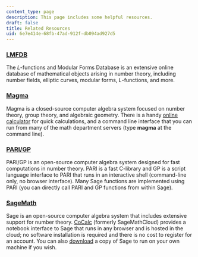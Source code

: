 ```yaml
---
content_type: page
description: This page includes some helpful resources.
draft: false
title: Related Resources
uid: 6e7e414e-68fb-47ad-912f-db094ad927d5
---
```

### [LMFDB](https://www.lmfdb.org/)

The *L*\-functions and Modular Forms Database is an extensive online database of mathematical objects arising in number theory, including number fields, elliptic curves, modular forms, *L*\-functions, and more.

### [Magma](http://magma.maths.usyd.edu.au/magma/handbook/)

Magma is a closed-source computer algebra system focused on number theory, group theory, and algebraic geometry. There is a handy [online calculator](http://magma.maths.usyd.edu.au/calc/) for quick calculations, and a command line interface that you can run from many of the math department servers (type **magma** at the command line).

### [PARI/GP](http://pari.math.u-bordeaux.fr/)

PARI/GP is an open-source computer algebra system designed for fast computations in number theory. PARI is a fast C-library and GP is a script language interface to PARI that runs in an interactive shell (command-line only, no browser interface). Many Sage functions are implemented using PARI (you can directly call PARI and GP functions from within Sage). 

### [SageMath](http://www.sagemath.org/)

Sage is an open-source computer algebra system that includes extensive support for number theory. [CoCalc](https://cocalc.com/) (formerly SageMathCloud) provides a notebook interface to Sage that runs in any browser and is hosted in the cloud; no software installation is required and there is no cost to register for an account. You can also [download](http://www.sagemath.org/download.html) a copy of Sage to run on your own machine if you wish.